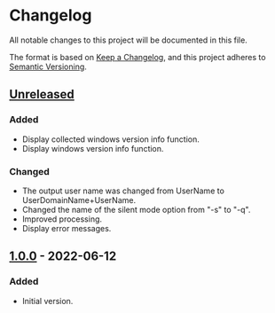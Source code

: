 # Changelog
All notable changes to this project will be documented in this file.

The format is based on [Keep a Changelog](https://keepachangelog.com/en/1.0.0/),
and this project adheres to [Semantic Versioning](https://semver.org/spec/v2.0.0.html).

## [Unreleased]

### Added
 - Display collected windows version info function.
 - Display windows version info function.

### Changed
 - The output user name was changed from UserName to UserDomainName+UserName.
 - Changed the name of the silent mode option from "-s" to "-q".
 - Improved processing.
 - Display error messages.

## [1.0.0] - 2022-06-12

### Added
 - Initial version.

[Unreleased]: https://github.com/overdrive1708/WinVerCollector
[1.0.0]: https://github.com/overdrive1708/WinVerCollector/releases/tag/Ver.1.0.0
